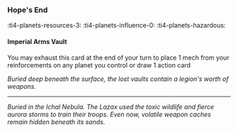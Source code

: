 ### Hope's End

:ti4-planets-resources-3: :ti4-planets-influence-0: :ti4-planets-hazardous:

#### Imperial Arms Vault

You may exhaust this card at the end of your turn to place 1 mech from your reinforcements on any planet you control or draw 1 action card

*Buried deep beneath the surface, the lost vaults contain a legion's worth of weapons.*

---

*Buried in the Ichal Nebula.
The Lazax used the toxic wildlife and fierce aurora storms to train their troops.
Even now, volatile weapon caches remain hidden beneath its sands.*
